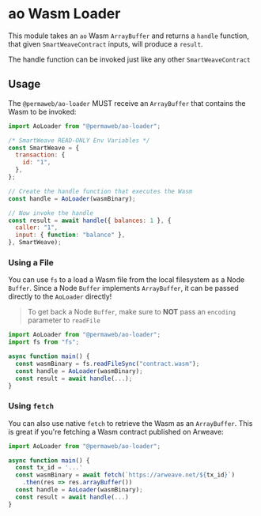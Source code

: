 # ao Wasm Loader

This module takes an `ao` Wasm `ArrayBuffer` and returns a `handle` function,
that given `SmartWeaveContract` inputs, will produce a `result`.

The handle function can be invoked just like any other `SmartWeaveContract`

## Usage

The `@permaweb/ao-loader` MUST receive an `ArrayBuffer` that contains the Wasm
to be invoked:

```js
import AoLoader from "@permaweb/ao-loader";

/* SmartWeave READ-ONLY Env Variables */
const SmartWeave = {
  transaction: {
    id: "1",
  },
};

// Create the handle function that executes the Wasm
const handle = AoLoader(wasmBinary);

// Now invoke the handle
const result = await handle({ balances: 1 }, {
  caller: "1",
  input: { function: "balance" },
}, SmartWeave);
```

### Using a File

You can use `fs` to a load a Wasm file from the local filesystem as a Node
`Buffer`. Since a Node `Buffer` implements `ArrayBuffer`, it can be passed
directly to the `AoLoader` directly!

> To get back a Node `Buffer`, make sure to **NOT** pass an `encoding` parameter
> to `readFile`

```js
import AoLoader from "@permaweb/ao-loader";
import fs from "fs";

async function main() {
  const wasmBinary = fs.readFileSync("contract.wasm");
  const handle = AoLoader(wasmBinary);
  const result = await handle(...);
}
```

### Using `fetch`

You can also use native `fetch` to retrieve the Wasm as an `ArrayBuffer`. This
is great if you're fetching a Wasm contract published on Arweave:

```js
import AoLoader from "@permaweb/ao-loader";

async function main() {
  const tx_id = '...'
  const wasmBinary = await fetch(`https://arweave.net/${tx_id}`)
    .then(res => res.arrayBuffer())
  const handle = AoLoader(wasmBinary);
  const result = await handle(...)
}
```

